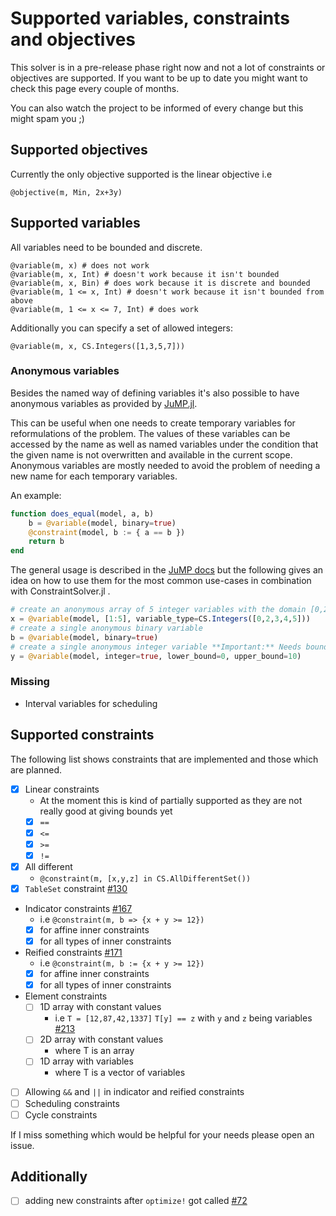 # Supported variables, constraints and objectives

This solver is in a pre-release phase right now and not a lot of constraints or objectives are supported.
If you want to be up to date you might want to check this page every couple of months. 

You can also watch the project to be informed of every change but this might spam you ;)

## Supported objectives

Currently the only objective supported is the linear objective i.e

```
@objective(m, Min, 2x+3y)
```

## Supported variables

All variables need to be bounded and discrete. 

```
@variable(m, x) # does not work
@variable(m, x, Int) # doesn't work because it isn't bounded
@variable(m, x, Bin) # does work because it is discrete and bounded
@variable(m, 1 <= x, Int) # doesn't work because it isn't bounded from above
@variable(m, 1 <= x <= 7, Int) # does work
```

Additionally you can specify a set of allowed integers:

```
@variable(m, x, CS.Integers([1,3,5,7]))
```

### Anonymous variables

Besides the named way of defining variables it's also possible to have anonymous variables as provided by [JuMP.jl](https://github.com/jump-dev/JuMP.jl). 

This can be useful when one needs to create temporary variables for reformulations of the problem. The values of these variables can be accessed by the name as well as named variables under the condition that the given name is not overwritten and available in the current scope. Anonymous variables are mostly needed to avoid the problem of needing a new name for each temporary variables.

An example:
```julia
function does_equal(model, a, b)
    b = @variable(model, binary=true)
    @constraint(model, b := { a == b })
    return b
end
```

The general usage is described in the [JuMP docs](https://jump.dev/JuMP.jl/stable/variables/#Anonymous-JuMP-variables-1) but the following gives an idea on how to use them for the most common use-cases in combination with ConstraintSolver.jl .

```julia
# create an anonymous array of 5 integer variables with the domain [0,2,3,4,5]
x = @variable(model, [1:5], variable_type=CS.Integers([0,2,3,4,5]))
# create a single anonymous binary variable 
b = @variable(model, binary=true)
# create a single anonymous integer variable **Important:** Needs bounds
y = @variable(model, integer=true, lower_bound=0, upper_bound=10)
```

### Missing
- Interval variables for scheduling

## Supported constraints

The following list shows constraints that are implemented and those which are planned.

- [X] Linear constraints
  - At the moment this is kind of partially supported as they are not really good at giving bounds yet
  - [X] `==`
  - [X] `<=`
  - [X] `>=`
  - [X] `!=`
- [X] All different
  - `@constraint(m, [x,y,z] in CS.AllDifferentSet())`
- [X] `TableSet` constraint [#130](https://github.com/Wikunia/ConstraintSolver.jl/pull/130)
- Indicator constraints [#167](https://github.com/Wikunia/ConstraintSolver.jl/pull/167)
  - i.e `@constraint(m, b => {x + y >= 12})`
  - [X] for affine inner constraints
  - [X] for all types of inner constraints
- Reified constraints [#171](https://github.com/Wikunia/ConstraintSolver.jl/pull/171)
  - i.e `@constraint(m, b := {x + y >= 12})`
  - [X] for affine inner constraints
  - [X] for all types of inner constraints
- Element constraints
  - [ ] 1D array with constant values 
    - i.e `T = [12,87,42,1337]` `T[y] == z` with `y` and `z` being variables [#213](https://github.com/Wikunia/ConstraintSolver.jl/pull/213)
  - [ ] 2D array with constant values 
    - where T is an array
  - [ ] 1D array with variables
    - where T is a vector of variables 
- [ ] Allowing `&&` and `||` in indicator and reified constraints
- [ ] Scheduling constraints
- [ ] Cycle constraints

If I miss something which would be helpful for your needs please open an issue.

## Additionally 
- [ ] adding new constraints after `optimize!` got called [#72](https://github.com/Wikunia/ConstraintSolver.jl/issues/72)
